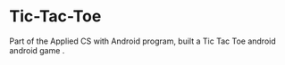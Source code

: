 # Tic-Tac-Toe
Part of the Applied CS with Android program, built a Tic Tac Toe android android game .

